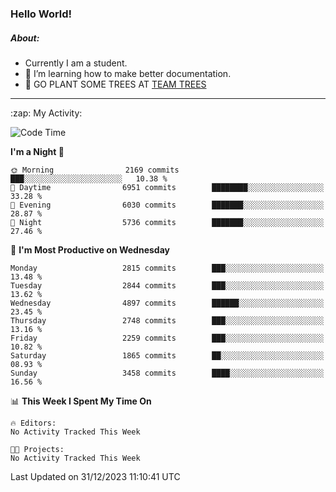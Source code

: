 ### Hello World!

##### About:
- Currently I am a student.
- 🌱 I’m learning how to make better documentation.
- 🌱 GO PLANT SOME TREES AT [TEAM TREES](https://teamtrees.org/)

---
  <summary>:zap: My Activity:</summary>
  
<!--START_SECTION:waka-->
![Code Time](http://img.shields.io/badge/Code%20Time-1%2C267%20hrs%2050%20mins-blue)

**I'm a Night 🦉** 

```text
🌞 Morning                2169 commits        ███░░░░░░░░░░░░░░░░░░░░░░   10.38 % 
🌆 Daytime                6951 commits        ████████░░░░░░░░░░░░░░░░░   33.28 % 
🌃 Evening                6030 commits        ███████░░░░░░░░░░░░░░░░░░   28.87 % 
🌙 Night                  5736 commits        ███████░░░░░░░░░░░░░░░░░░   27.46 % 
```
📅 **I'm Most Productive on Wednesday** 

```text
Monday                   2815 commits        ███░░░░░░░░░░░░░░░░░░░░░░   13.48 % 
Tuesday                  2844 commits        ███░░░░░░░░░░░░░░░░░░░░░░   13.62 % 
Wednesday                4897 commits        ██████░░░░░░░░░░░░░░░░░░░   23.45 % 
Thursday                 2748 commits        ███░░░░░░░░░░░░░░░░░░░░░░   13.16 % 
Friday                   2259 commits        ███░░░░░░░░░░░░░░░░░░░░░░   10.82 % 
Saturday                 1865 commits        ██░░░░░░░░░░░░░░░░░░░░░░░   08.93 % 
Sunday                   3458 commits        ████░░░░░░░░░░░░░░░░░░░░░   16.56 % 
```


📊 **This Week I Spent My Time On** 

```text
🔥 Editors: 
No Activity Tracked This Week

🐱‍💻 Projects: 
No Activity Tracked This Week
```


 Last Updated on 31/12/2023 11:10:41 UTC
<!--END_SECTION:waka-->
